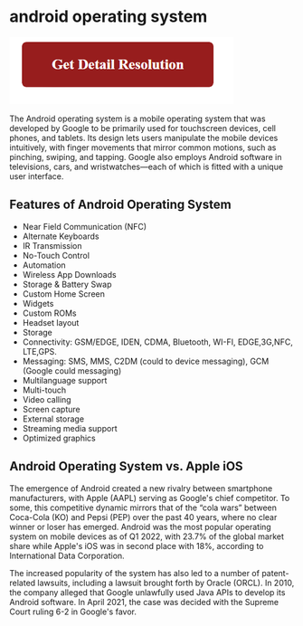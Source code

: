 # android operating system

[![android operating system](gett-detail.png)](https://github.com/minit0ol/android-operating-system)

The Android operating system is a mobile operating system that was developed by Google to be primarily used for touchscreen devices, cell phones, and tablets. Its design lets users manipulate the mobile devices intuitively, with finger movements that mirror common motions, such as pinching, swiping, and tapping. Google also employs Android software in televisions, cars, and wristwatches—each of which is fitted with a unique user interface.

## Features of Android Operating System

* Near Field Communication (NFC)
* Alternate Keyboards
* IR Transmission
* No-Touch Control
* Automation
* Wireless App Downloads
* Storage & Battery Swap
* Custom Home Screen
* Widgets
* Custom ROMs
* Headset layout
* Storage
* Connectivity: GSM/EDGE, IDEN, CDMA, Bluetooth, WI-FI, EDGE,3G,NFC, LTE,GPS.
* Messaging: SMS, MMS, C2DM (could to device messaging), GCM (Google could messaging)
* Multilanguage support
* Multi-touch
* Video calling
* Screen capture
* External storage
* Streaming media support
* Optimized graphics

## Android Operating System vs. Apple iOS

The emergence of Android created a new rivalry between smartphone manufacturers, with Apple (AAPL) serving as Google's chief competitor. To some, this competitive dynamic mirrors that of the “cola wars” between Coca-Cola (KO) and Pepsi (PEP) over the past 40 years, where no clear winner or loser has emerged. Android was the most popular operating system on mobile devices as of Q1 2022, with 23.7% of the global market share while Apple's iOS was in second place with 18%, according to International Data Corporation.

The increased popularity of the system has also led to a number of patent-related lawsuits, including a lawsuit brought forth by Oracle (ORCL). In 2010, the company alleged that Google unlawfully used Java APIs to develop its Android software. In April 2021, the case was decided with the Supreme Court ruling 6-2 in Google's favor.
